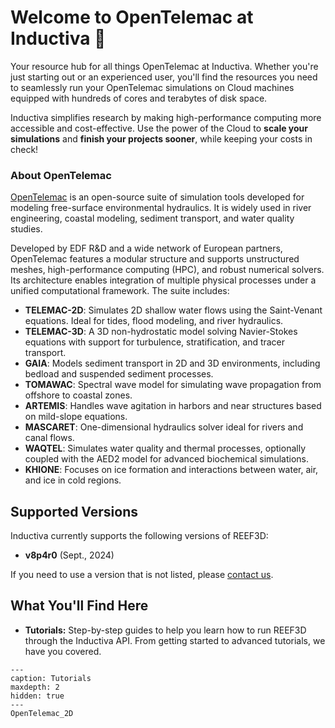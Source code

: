# Welcome to OpenTelemac at Inductiva 🌊
Your resource hub for all things OpenTelemac at Inductiva. Whether you're just starting out or an experienced user, you'll find the resources you need to seamlessly run your OpenTelemac simulations on Cloud machines equipped with hundreds of cores and terabytes of disk space.

Inductiva simplifies research by making high-performance computing more accessible and cost-effective. Use the power of the Cloud to **scale your simulations** and **finish your projects sooner**, while keeping your costs in check! 

<h3>About OpenTelemac</h3>

[OpenTelemac](https://www.opentelemac.org) is an open-source suite of simulation tools developed for modeling free-surface environmental hydraulics. It is widely used in river engineering, coastal modeling, sediment transport, and water quality studies.

Developed by EDF R&D and a wide network of European partners, OpenTelemac features a modular structure and supports unstructured meshes, high-performance computing (HPC), and robust numerical solvers. Its architecture enables integration of multiple physical processes under a unified computational framework. The suite includes:

- **TELEMAC-2D**: Simulates 2D shallow water flows using the Saint-Venant equations. Ideal for tides, flood modeling, and river hydraulics.
- **TELEMAC-3D**: A 3D non-hydrostatic model solving Navier-Stokes equations with support for turbulence, stratification, and tracer transport.
- **GAIA**: Models sediment transport in 2D and 3D environments, including bedload and suspended sediment processes.
- **TOMAWAC**: Spectral wave model for simulating wave propagation from offshore to coastal zones.
- **ARTEMIS**: Handles wave agitation in harbors and near structures based on mild-slope equations.
- **MASCARET**: One-dimensional hydraulics solver ideal for rivers and canal flows.
- **WAQTEL**: Simulates water quality and thermal processes, optionally coupled with the AED2 model for advanced biochemical simulations.
- **KHIONE**: Focuses on ice formation and interactions between water, air, and ice in cold regions. 

## Supported Versions
Inductiva currently supports the following versions of REEF3D:
- **v8p4r0** (Sept., 2024)

If you need to use a version that is not listed, please [contact us](mailto:support@inductiva.ai).

## What You'll Find Here
- **Tutorials:** Step-by-step guides to help you learn how to run REEF3D through the Inductiva API. From getting started to advanced tutorials, we have you covered.


```{toctree}
---
caption: Tutorials
maxdepth: 2
hidden: true
---
OpenTelemac_2D
```

